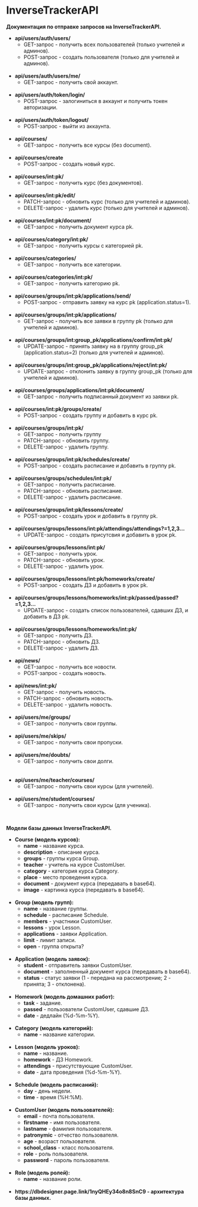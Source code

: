 # InverseTrackerAPI

<b>Документация по отправке запросов на InverseTrackerAPI.</b>

<ul>

<li><b>api/users/auth/users/</b>
    <ul>
        <li>GET-запрос - получить всех пользователей (только учителей и админов).</li>
        <li>POST-запрос - создать пользователя (только для учителей и админов).</li>
    </ul>
</li>

<br>

<li><b>api/users/auth/users/me/</b>
    <ul>
        <li>GET-запрос - получить свой аккаунт.</li>
    </ul>
</li>

<br>

<li><b>api/users/auth/token/login/</b>
    <ul>
        <li>POST-запрос - залогиниться в аккаунт и получить токен авторизации.</li>
    </ul>
</li>

<br>

<li><b>api/users/auth/token/logout/</b>
    <ul>
        <li>POST-запрос - выйти из аккаунта.</li>
    </ul>
</li>

<br>

<li><b>api/courses/</b>
    <ul>
        <li>GET-запрос - получить все курсы (без document).</li>
    </ul>
</li>

<br>

<li><b>api/courses/create</b>
    <ul>
        <li>POST-запрос - создать новый курс.</li>
    </ul>
</li>

<br>

<li><b>api/courses/int:pk/</b>
    <ul>
        <li>GET-запрос - получить курс (без документов).</li>
    </ul>
</li>

<br>

<li><b>api/courses/int:pk/edit/</b>
    <ul>
        <li>PATCH-запрос - обновить курс (только для учителей и админов).</li>
        <li>DELETE-запрос - удалить курс (только для учителей и админов).</li>
    </ul>
</li>

<br>

<li><b>api/courses/int:pk/document/</b>
    <ul>
        <li>GET-запрос - получить документ курса pk.</li>
    </ul>
</li>

<br>

<li><b>api/courses/category/int:pk/</b>
    <ul>
        <li>GET-запрос - получить курсы с категорией pk.</li>
    </ul>
</li>

<br>

<li><b>api/courses/categories/</b>
    <ul>
        <li>GET-запрос - получить все категории.</li>
    </ul>
</li>

<br>

<li><b>api/courses/categories/int:pk/</b>
    <ul>
        <li>GET-запрос - получить категорию pk.</li>
    </ul>
</li>

<br>

<li><b>api/courses/groups/int:pk/applications/send/</b>
    <ul>
        <li>POST-запрос - отправить заявку на курс pk (application.status=1).</li>
    </ul>
</li>

<br>

<li><b>api/courses/groups/int:pk/applications/</b>
    <ul>
        <li>GET-запрос - получить все заявки в группу pk (только для учителей и админов).</li>
    </ul>
</li>

<br>

<li><b>api/courses/groups/int:group_pk/applications/confirm/int:pk/</b>
    <ul>
        <li>UPDATE-запрос - принять заявку на в группу group_pk (application.status=2) (только для учителей и админов).</li>
    </ul>
</li>

<br>

<li><b>api/courses/groups/int:group_pk/applications/reject/int:pk/</b>
    <ul>
        <li>UPDATE-запрос - отклонить заявку в группу group_pk (только для учителей и админов).</li>
    </ul>
</li>

<br>

<li><b>api/courses/groups/applications/int:pk/document/</b>
    <ul>
        <li>GET-запрос - получить подписанный документ из заявки pk.</li>
    </ul>
</li>

<br>

<li><b>api/courses/int:pk/groups/create/</b>
    <ul>
        <li>POST-запрос - создать группу и добавить в курс pk.</li>
    </ul>
</li>

<br>

<li><b>api/courses/groups/int:pk/</b>
    <ul>
        <li>GET-запрос - получить группу</li>
        <li>PATCH-запрос - обновить группу.</li>
        <li>DELETE-запрос - удалить группу.</li>
    </ul>
</li>

<br>

<li><b>api/courses/groups/int:pk/schedules/create/</b>
    <ul>
        <li>POST-запрос - создать расписание и добавить в группу pk.</li>
    </ul>
</li>

<br>

<li><b>api/courses/groups/schedules/int:pk/</b>
    <ul>
        <li>GET-запрос - получить расписание.</li>
        <li>PATCH-запрос - обновить расписание.</li>
        <li>DELETE-запрос - удалить расписание.</li>
    </ul>
</li>

<br>

<li><b>api/courses/groups/int:pk/lessons/create/</b>
    <ul>
        <li>POST-запрос - создать урок и добавить в группу pk.</li>
    </ul>
</li>

<br>

<li><b>api/courses/groups/lessons/int:pk/attendings/attendings?=1,2,3...</b>
    <ul>
        <li>UPDATE-запрос - создать присутсвия и добавить в урок pk.</li>
    </ul>
</li>

<br>

<li><b>api/courses/groups/lessons/int:pk/</b>
    <ul>
        <li>GET-запрос - получить урок.</li>
        <li>PATCH-запрос - обновить урок.</li>
        <li>DELETE-запрос - удалить урок.</li>
    </ul>
</li>

<br>

<li><b>api/courses/groups/lessons/int:pk/homeworks/create/</b>
    <ul>
        <li>POST-запрос - создать ДЗ и добавить в урок pk.</li>
    </ul>
</li>

<br>

<li><b>api/courses/groups/lessons/homeworks/int:pk/passed/passed?=1,2,3...</b>
    <ul>
        <li>UPDATE-запрос - создать список пользователей, сдавших ДЗ, и добавить в ДЗ pk.</li>
    </ul>
</li>

<br>

<li><b>api/courses/groups/lessons/homeworks/int:pk/</b>
    <ul>
        <li>GET-запрос - получить ДЗ.</li>
        <li>PATCH-запрос - обновить ДЗ.</li>
        <li>DELETE-запрос - удалить ДЗ.</li>
    </ul>
</li>

<br>

<li><b>api/news/</b>
    <ul>
        <li>GET-запрос - получить все новости.</li>
        <li>POST-запрос - создать новость.</li>
    </ul>
</li>

<br>

<li><b>api/news/int:pk/</b>
    <ul>
        <li>GET-запрос - получить новость.</li>
        <li>PATCH-запрос - обновить новость.</li>
        <li>DELETE-запрос - удалить новость.</li>
    </ul>
</li>

<br>

<li><b>api/users/me/groups/</b>
    <ul>
        <li>GET-запрос - получить свои группы.</li>
    </ul>
</li>

<br>

<li><b>api/users/me/skips/</b>
    <ul>
        <li>GET-запрос - получить свои пропуски.</li>
    </ul>
</li>

<br>

<li><b>api/users/me/doubts/</b>
    <ul>
        <li>GET-запрос - получить свои долги.</li>
    </ul>
</li>

<br>

<br>

<li><b>api/users/me/teacher/courses/</b>
    <ul>
        <li>GET-запрос - получить свои курсы (для учителей).</li>
    </ul>
</li>

<br>

<li><b>api/users/me/student/courses/</b>
    <ul>
        <li>GET-запрос - получить свои курсы (для ученика).</li>
    </ul>
</li>


</ul>

<br>

<b>Модели базы данных InverseTrackerAPI.</b>

<ul>

<li><b>Course (модель курсов):</b>
    <ul>
        <li><b>name</b> - название курса.</li>
        <li><b>description</b> - описание курса.</li>
        <li><b>groups</b> - группы курса Group.</li>
        <li><b>teacher</b> - учитель на курсе CustomUser.</li>
        <li><b>category</b> - категория курса Category.</li>
        <li><b>place</b> - место проведения курса.</li>
        <li><b>document</b> - документ курса (передавать в base64).</li>
        <li><b>image</b> - картинка курса (передавать в base64).</li>
    </ul>
</li>

<br>

<li><b>Group (модель групп):</b>
    <ul>
        <li><b>name</b> - название группы.</li>
        <li><b>schedule</b> - расписание Schedule.</li>
        <li><b>members</b> - участники CustomUser.</li>
        <li><b>lessons</b> - урок Lesson.</li>
        <li><b>applications</b> - заявки Application.</li>
        <li><b>limit</b> - лимит записи.</li>
        <li><b>open</b> - группа открыта?</li>
    </ul>
</li>


<br>

<li><b>Application (модель заявок):</b>
    <ul>
        <li><b>student</b> - отправитель заявки CustomUser.</li>
        <li><b>document</b> - заполненный документ курса (передавать в base64).</li>
        <li><b>status</b> - статус заявки (1 - передана на рассмотрение; 2 - принята; 3 - отклонена).</li>
    </ul>
</li>

<br>

<li><b>Homework (модель домашних работ):</b>
    <ul>
        <li><b>task</b> - задание.</li>
        <li><b>passed</b> - пользователи CustomUser, сдавшие ДЗ.</li>
        <li><b>date</b> - дедлайн (%d-%m-%Y).</li>
    </ul>
</li>

<br>

<li><b>Category (модель категорий):</b>
    <ul>
        <li><b>name</b> - название категории.</li>
    </ul>
</li>

<br>

<li><b>Lesson (модель уроков):</b>
    <ul>
        <li><b>name</b> - название.</li>
        <li><b>homework</b> - ДЗ Homework.</li>
        <li><b>attendings</b> - присутствующие CustomUser.</li>
        <li><b>date</b> - дата проведения (%d-%m-%Y).</li>
    </ul>
</li>

<br>

<li><b>Schedule (модель расписаний):</b>
    <ul>
        <li><b>day</b> - день недели.</li>
        <li><b>time</b> - время (%H:%M).</li>
    </ul>
</li>

<br>

<li><b>CustomUser (модель пользователей):</b>
    <ul>
        <li><b>email</b> - почта пользователя.</li>
        <li><b>firstname</b> - имя пользователя.</li>
        <li><b>lastname</b> - фамилия пользователя.
        <li><b>patronymic</b> - отчество пользователя.</li>
        <li><b>age</b> - возраст пользователя.</li>
        <li><b>school_class</b> - класс пользователя.</li>
        <li><b>role</b> - роль пользователя.</li>
        <li><b>password</b> - пароль пользователя.</li>
    </ul>
</li>

<br>

<li><b>Role (модель ролей):</b>
    <ul>
        <li><b>name</b> - название роли.</li>
    </ul>
</li>

<br>

<li><b>https://dbdesigner.page.link/1nyQHEy34o8n8SnC9 - архитектура базы данных.</b></li>

</ul>

